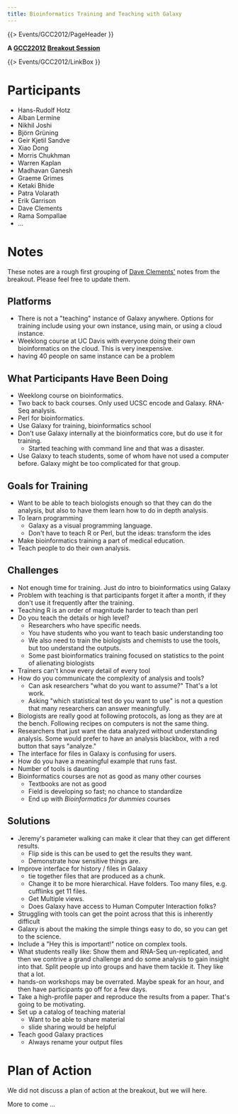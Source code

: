 ```yaml
---
title: Bioinformatics Training and Teaching with Galaxy
---
```

{{> Events/GCC2012/PageHeader }}



**A [GCC22012](/src/events/gcc2012/index.md) [Breakout Session](/src/events/gcc2012/program/breakouts/index.md)**

{{> Events/GCC2012/LinkBox }}
<div class='right'></div>

# Participants

* Hans-Rudolf Hotz
* Alban Lermine
* Nikhil Joshi
* Björn Grüning
* Geir Kjetil Sandve
* Xiao Dong
* Morris Chukhman
* Warren Kaplan
* Madhavan Ganesh
* Graeme Grimes
* Ketaki Bhide
* Patra Volarath
* Erik Garrison 
* Dave Clements
* Rama Sompallae
* ...

# Notes

These notes are a rough first grouping of [Dave Clements'](/src/people/dave-clements/index.md) notes from the breakout.  Please feel free to update them.


## Platforms

* There is not a "teaching" instance of Galaxy anywhere.  Options for training include using your own instance, using main, or using a cloud instance.
* Weeklong course at UC Davis with everyone doing their own bioinformatics on the cloud.  This is very inexpensive.
* having 40 people on same instance can be a problem

## What Participants Have Been Doing

* Weeklong course on bioinformatics.
* Two back to back courses.  Only used UCSC encode and Galaxy.  RNA-Seq analysis.
* Perl for bioinformatics.
* Use Galaxy for training, bioinformatics school
* Don't use Galaxy internally at the bioinformatics core, but do use it for training.
  * Started teaching with command line and that was a disaster.
* Use Galaxy to teach students, some of whom have not used a computer before.  Galaxy might be too complicated for that group.

## Goals for Training

* Want to be able to teach biologists enough so that they can do the analysis, but also to have them learn how to do in depth analysis.
* To learn programming
  * Galaxy as a visual programming language.
  * Don't have to teach R or Perl, but the ideas: transform the ides
* Make bioinformatics training a part of medical education.
* Teach people to do their own analysis.

## Challenges

* Not enough time for training.  Just do intro to bioinformatics using Galaxy
* Problem with teaching is that participants forget it after a month, if they don't use it frequently after the training.
* Teaching R is an order of magnitude harder to teach than perl
* Do you teach the details or high level?
  * Researchers who have specific needs.  
  * You have students who you want to teach basic understanding too 
  * We also need to train the biologists and chemists to use the tools, but too understand the outputs.
  * Some past bioinformatics training focused on statistics to the point of alienating biologists
* Trainers can't know every detail of every tool
* How do you communicate the complexity of analysis and tools?
  * Can ask researchers "what do you want to assume?"  That's a lot work.
  * Asking "which statistical test do you want to use" is not a question that many researchers can answer meaningfully.
* Biologists are really good at following protocols, as long as they are at the bench.  Following recipes on computers is not the same thing.
* Researchers that just want the data analyzed without understanding analysis.  Some would prefer to have an analysis blackbox, with a red button that says "analyze."  
* The interface for files in Galaxy is confusing for users.
* How do you have a meaningful example that runs fast.
* Number of tools is daunting
* Bioinformatics courses are not as good as many other courses
  * Textbooks are not as good
  * Field is developing so fast; no chance to standardize
  * End up with *Bioinformatics for dummies* courses

## Solutions

* Jeremy's parameter walking can make it clear that they can get different results.  
  * Flip side is this can be used to get the results they want.
  * Demonstrate how sensitive things are.
* Improve interface for history / files in Galaxy
  * tie together files that are produced as a chunk.
  * Change it to be more hierarchical.  Have folders.  Too many files, e.g. cufflinks get 11 files.
  * Get Multiple views.
  * Does Galaxy have access to Human Computer Interaction folks?
* Struggling with tools can get the point across that this is inherently difficult
* Galaxy is about the making the simple things easy to do, so you can get to the science.
* Include a "Hey this is important!" notice on complex tools.
* What students really like:  Show them and RNA-Seq un-replicated, and then we contrive a grand challenge and do some analysis to gain insight into that.  Split people up into groups and have them tackle it.  They like that a lot.
* hands-on workshops may be overrated.  Maybe speak for an hour, and then have participants go off for a few days.
* Take a high-profile paper and reproduce the results from a paper.  That's going to be motivating.
* Set up a catalog of teaching material
  * Want to be able to share material
  * slide sharing would be helpful
* Teach good Galaxy practices
  * Always rename your output files

# Plan of Action

We did not discuss a plan of action at the breakout, but we will here.  

More to come ...
